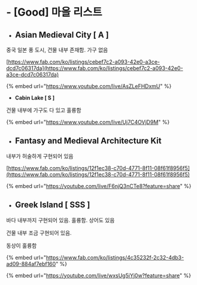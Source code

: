 # - \[Good] 마을 리스트



* ## Asian Medieval City \[ A ]

중국 일본 풍 도시, 건물 내부 존재함. 가구 없음

[https://www.fab.com/ko/listings/cebef7c2-a093-42e0-a3ce-dcd7c06317da](https://www.fab.com/ko/listings/cebef7c2-a093-42e0-a3ce-dcd7c06317da)

{% embed url="https://www.youtube.com/live/AsZLeFHDxmU" %}



* **Cabin Lake \[ S ]**

건물 내부에 가구도 다 있고 훌륭함

{% embed url="https://www.youtube.com/live/Uj7C4OVjD9M" %}



* ## Fantasy and Medieval Architecture Kit

내부가 허술하게 구현되어 있음

[https://www.fab.com/ko/listings/12f1ec38-c70d-4771-8f11-08f61f8956f5](https://www.fab.com/ko/listings/12f1ec38-c70d-4771-8f11-08f61f8956f5)



{% embed url="https://youtube.com/live/F6njQ3nCTe8?feature=share" %}





* ## Greek Island \[ SSS ]

바다 내부까지 구현되어 있음. 훌륭함. 상어도 있음

건물 내부 조금 구현되어 있음.

동상이 훌륭함

{% embed url="https://www.fab.com/ko/listings/4c35232f-2c32-4db3-ad09-884af7ebf160" %}

{% embed url="https://youtube.com/live/wxsUg5iYj0w?feature=share" %}
